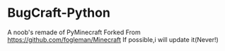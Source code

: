 # BugCraft-Python
A noob's remade of PyMinecraft
Forked From https://github.com/fogleman/Minecraft
If possible,i will update it(Never!)

